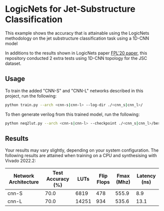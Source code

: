 # LogicNets for Jet-Substructure Classification

This example shows the accuracy that is attainable using the LogicNets methodology on the jet substructure classification task using a 1D-CNN model

In additions to the results shown in LogicNets paper [FPL'20 paper](https://arxiv.org/abs/2004.03021), this repository conducted 2 extra tests using 1D-CNN topology for the JSC dataset.  

## Usage

To train the added \"CNN-S\" and \"CNN-L\" networks described in this project, run the following:

```bash
python train.py --arch <cnn-s|cnn-l> --log-dir ./<cnn_s|cnn_l>/
```

To then generate verilog from this trained model, run the following:

```bash
python neq2lut.py --arch <cnn-s|cnn-l> --checkpoint ./<cnn_s|cnn_l>/best_accuracy.pth --log-dir ./<cnn_s|cnn_l>/verilog/ --add-registers
```

## Results

Your results may vary slightly, depending on your system configuration.
The following results are attained when training on a CPU and synthesising with Vivado 2022.2:

| Network Architecture  | Test Accuracy (%) | LUTs  | Flip Flops    | Fmax (Mhz)    |     Latency (ns)  |
| --------------------- | ----------------- | ----- | ------------- | ------------- | ----------------- |
| cnn-S                 |              70.0 |  6819 |           478 |         555.9 |               8.9 |
| cnn-L                 |              70.0 | 14251 |           934 |         535.6 |              13.1 |

